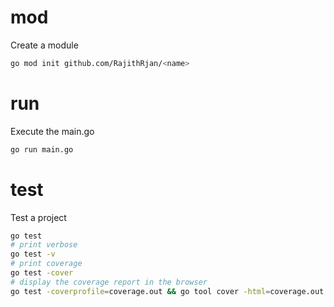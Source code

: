 # mod
Create a module
```bash
go mod init github.com/RajithRjan/<name>
```

# run
Execute the main.go
```bash
go run main.go
```

# test
Test a project
```bash
go test
# print verbose
go test -v
# print coverage
go test -cover
# display the coverage report in the browser
go test -coverprofile=coverage.out && go tool cover -html=coverage.out
```
